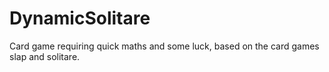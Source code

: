 # DynamicSolitare
Card game requiring quick maths and some luck, based on the card games slap and solitare.
